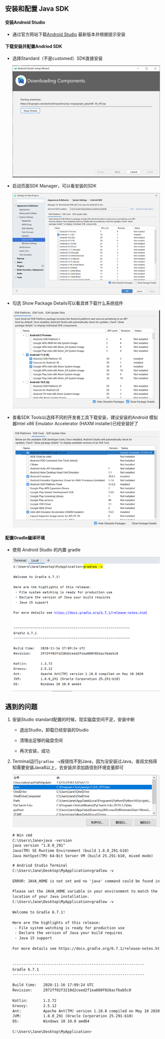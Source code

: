 ## 安装和配置 Java SDK

#### 安装Android Studio

- 通过官方网站下载[Android Studio](https://developer.android.com/studio/) 最新版本并根据提示安装

#### 下载安装并配置Andriod SDK

- 选择Standard（不是customed）SDK直接安装

  ![](img/setup-SDK.PNG)

  

- 启动页面SDK Manager，可以看安装的SDK

  ![](img/choose-SDK.PNG)

  

- 勾选 Show Package Details可以看具体下载什么系统组件

  ![](img/show-package-details.PNG)

  

- 查看SDK Tools以选择不同的开发者工具下载安装，建议安装的Android 模拟器Intel x86 Emulator Accelerator (HAXM installer)已经安装好了

  ![](img/SDK-tools.PNG)



#### 配置Gradle编译环境

- 使用 Android Studio 的内置 gradle

  ![](img/gradleW.PNG)

## 遇到的问题

1. 安装Studio standard配置的时候，现实磁盘空间不足，安装中断

   - 退出Studio，卸载已经安装的Studio

   - 清理出足够的磁盘空间

   - 再次安装，成功

     

2. Terminal运行`gradlew -v`报错找不到Java，因为没安装过Java，查阅文档得知需要安装Java8以上，去安装并添加路径到环境变量即可

   ![](img/add-path.PNG)

   ```txt
   # Win cmd
   C:\Users\Jane>java -version
   java version "1.8.0_291"
   Java(TM) SE Runtime Environment (build 1.8.0_291-b10)
   Java HotSpot(TM) 64-Bit Server VM (build 25.291-b10, mixed mode)
   ```

   

   ```txt
   # Andriod Studio Terminal
   C:\Users\Jane\Desktop\MyApplication>gradlew -v
   
   ERROR: JAVA_HOME is not set and no 'java' command could be found in your PATH.
   
   Please set the JAVA_HOME variable in your environment to match the
   location of your Java installation.
   C:\Users\Jane\Desktop\MyApplication>gradlew -v
   
   Welcome to Gradle 6.7.1!
   
   Here are the highlights of this release:
    - File system watching is ready for production use
    - Declare the version of Java your build requires
    - Java 15 support
   
   For more details see https://docs.gradle.org/6.7.1/release-notes.html
   
   
   ------------------------------------------------------------
   Gradle 6.7.1
   ------------------------------------------------------------
   
   Build time:   2020-11-16 17:09:24 UTC
   Revision:     2972ff02f3210d2ceed2f1ea880f026acfbab5c0
   
   Kotlin:       1.3.72
   Groovy:       2.5.12
   Ant:          Apache Ant(TM) version 1.10.8 compiled on May 10 2020
   JVM:          1.8.0_291 (Oracle Corporation 25.291-b10)
   OS:           Windows 10 10.0 amd64
   
   C:\Users\Jane\Desktop\MyApplication>
   
   ```

   

   